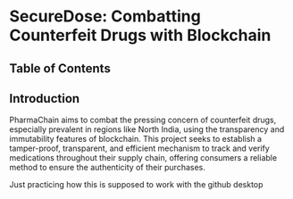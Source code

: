 # SecureDose: Combatting Counterfeit Drugs with Blockchain


## Table of Contents


## Introduction
PharmaChain aims to combat the pressing concern of counterfeit drugs, especially prevalent in regions like North India, using the transparency and immutability features of blockchain. This project seeks to establish a tamper-proof, transparent, and efficient mechanism to track and verify medications throughout their supply chain, offering consumers a reliable method to ensure the authenticity of their purchases.

Just practicing how this is supposed to work with the github desktop 
